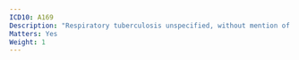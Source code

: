```yaml
---
ICD10: A169
Description: "Respiratory tuberculosis unspecified, without mention of bacteriological or histological confirmation"
Matters: Yes
Weight: 1
---
```

